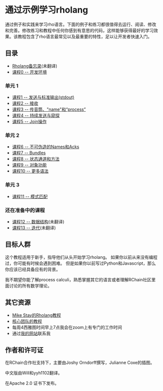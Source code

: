 # 通过示例学习rholang

通过例子和实践来学习rho语言。下面的例子和练习都很值得去运行、阅读、修改和完善。修改练习和教程中任何你感到有意思的代码，这样能够获得最好的学习效果。该教程包含了rho语言最常见以及最重要的特性，足以让开发者快速入门。

## 目录
* [Rholang备忘录](cheatSheet)(未翻译)
* [课程0 -- 开发环境](00-DeveloperEnvironment/README_CN.md)

### 单元 1

* [课程1 -- 发送与标准输出(stdout)](01-SendingAndStandardOut/README_CN.md)
* [课程2 -- 接收](02-Receiving/README_CN.md)
* [课程3 -- 传音筒、"name"和“process”](03-TelephoneNamesAndProcesses/README_CN.md)
* [课程4 -- 持续发送与窥探](04-PersistentSendAndPeek/README_CN.md)
* [课程5 -- Join操作](05-JoinOperator/README_CN.md)

### 单元 2
* [课程6 -- 不可伪造的Names和Acks](06-UnforgeableNamesAndAcks/README_CN.md)
* [课程7 -- Bundles](07-Bundles/README_CN.md)
* [课程8 -- 状态通道和方法](08-StateChannelsAndMethods/README_CN.md)
* [课程9 -- 对象功能](09-ObjectCapabilities/README_CN.md)
* [课程10 -- 更多语法](10-MoreSyntax/README_CN.md)

### 单元 3
* [课程11 -- 模式匹配](11-PatternMatching/README_CN.md)

### 还在准备中的课程
* [课程12 -- 数据结构](12-DataStructures/)(未翻译)
* [课程13 -- 迭代](13-Iteration/)(未翻译)

## 目标人群
这个教程适用于新手，指导他们从头开始学习rholang。
如果你以前从来没有编程过，你可能有时候会遇到困难。
但是如果你以前写过Python和Javascript，那么你应该已经具备应有的背景。

 我不期望你能了解process calculi，熟悉掌握其它的语言或者理解RChain社区里面讨论的所有数学理论。


## 其它资源
* [Mike Stay的Rholang教程](https://developer.rchain.coop/tutorial/)
* [核心团队的教程](https://github.com/rchain/rchain/blob/master/docs/rholang/rholangtut.md)
* 每周4西雅图时间早上7点我会在zoom上有专门的工作时间
* 通过[我的网站](https://joshyorndorff.com/contact)联系我

## 作者和许可证
在RChain合作社支持下，主要由Joshy Orndorff撰写，Julianne Coxe的插图。

中文版由Will和yyh1102翻译。

在Apache 2.0 证书下发布。
